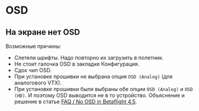 # OSD

## На экране нет OSD
Возможные причины:  
- Слетели шрифты. Надо повторно их загрузить в полетник.  
- Не стоит галочка OSD в закладке Конфигурация.  
- Сдох чип OSD.  
- При установке прошивки не выбрана опция `OSD (Analog)` (для аналогового VTX).  
- При установке прошивки были выбраны обе опции `OSD (Analog)` и `OSD (HD)`. И поэтому OSD выводится не в то устройство. Объяснение и решение в статье [FAQ / No OSD in Betaflight 4.5](https://hackmd.io/@nerdCopter/r1JbnG0Q0).